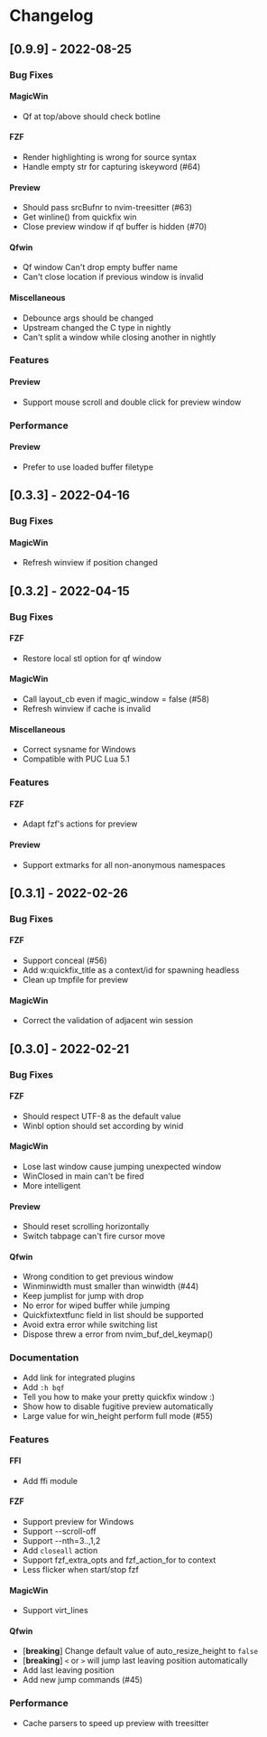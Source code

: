 # Changelog

## [0.9.9] - 2022-08-25

### Bug Fixes

#### MagicWin

- Qf at top/above should check botline

#### FZF

- Render highlighting is wrong for source syntax
- Handle empty str for capturing iskeyword (#64)

#### Preview

- Should pass srcBufnr to nvim-treesitter (#63)
- Get winline() from quickfix win
- Close preview window if qf buffer is hidden (#70)

#### Qfwin

- Qf window Can't drop empty buffer name
- Can't close location if previous window is invalid

#### Miscellaneous

- Debounce args should be changed
- Upstream changed the C type in nightly
- Can't split a window while closing another in nightly

### Features

#### Preview

- Support mouse scroll and double click for preview window

### Performance

#### Preview

- Prefer to use loaded buffer filetype

## [0.3.3] - 2022-04-16

### Bug Fixes

#### MagicWin

- Refresh winview if position changed

## [0.3.2] - 2022-04-15

### Bug Fixes

#### FZF

- Restore local stl option for qf window

#### MagicWin

- Call layout_cb even if magic_window = false (#58)
- Refresh winview if cache is invalid

#### Miscellaneous

- Correct sysname for Windows
- Compatible with PUC Lua 5.1

### Features

#### FZF

- Adapt fzf's actions for preview

#### Preview

- Support extmarks for all non-anonymous namespaces

## [0.3.1] - 2022-02-26

### Bug Fixes

#### FZF

- Support conceal (#56)
- Add w:quickfix_title as a context/id for spawning headless
- Clean up tmpfile for preview

#### MagicWin

- Correct the validation of adjacent win session

## [0.3.0] - 2022-02-21

### Bug Fixes

#### FZF

- Should respect UTF-8 as the default value
- Winbl option should set according by winid

#### MagicWin

- Lose last window cause jumping unexpected window
- WinClosed in main can't be fired
- More intelligent

#### Preview

- Should reset scrolling horizontally
- Switch tabpage can't fire cursor move

#### Qfwin

- Wrong condition to get previous window
- Winminwidth must smaller than winwidth (#44)
- Keep jumplist for jump with drop
- No error for wiped buffer while jumping
- Quickfixtextfunc field in list should be supported
- Avoid extra error while switching list
- Dispose threw a error from nvim_buf_del_keymap()

### Documentation

- Add link for integrated plugins
- Add `:h bqf`
- Tell you how to make your pretty quickfix window :)
- Show how to disable fugitive preview automatically
- Large value for win_height perform full mode (#55)

### Features

#### FFI

- Add ffi module

#### FZF

- Support preview for Windows
- Support --scroll-off
- Support --nth=3..,1,2
- Add `closeall` action
- Support fzf_extra_opts and fzf_action_for to context
- Less flicker when start/stop fzf

#### MagicWin

- Support virt_lines

#### Qfwin

- [**breaking**] Change default value of auto_resize_height to `false`
- [**breaking**] `<` or `>` will jump last leaving position automatically
- Add last leaving position
- Add new jump commands (#45)

### Performance

- Cache parsers to speed up preview with treesitter
